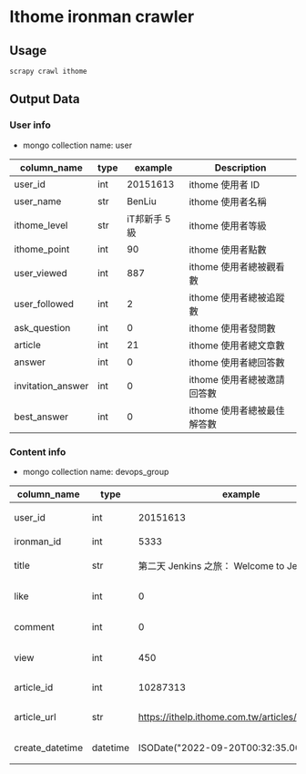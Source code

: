 # Ithome ironman crawler


## Usage
```
scrapy crawl ithome
```

## Output Data
### User info
- mongo collection name: user

| column_name       | type | example       | Description|
|-------------------|------|---------------|---------------|
| user_id           | int  | 20151613      |ithome 使用者 ID|
| user_name         | str  | BenLiu        |ithome 使用者名稱|
| ithome_level      | str  | iT邦新手 5 級 |ithome 使用者等級|
| ithome_point      | int  | 90            |ithome 使用者點數|
| user_viewed       | int  | 887           |ithome 使用者總被觀看數|
| user_followed     | int  | 2             |ithome 使用者總被追蹤數|
| ask_question      | int  | 0             |ithome 使用者發問數|
| article           | int  | 21            |ithome 使用者總文章數|
| answer            | int  | 0             |ithome 使用者總回答數|
| invitation_answer | int  | 0             |ithome 使用者總被邀請回答數|
| best_answer       | int  | 0             |ithome 使用者總被最佳解答數|


### Content info
- mongo collection name: devops_group

| column_name     | type     | example                                        |Description|
|-----------------|----------|------------------------------------------------|----------|
| user_id         | int      | 20151613                                       |ithome 使用者 ID|
| ironman_id      | int      | 5333                                         |鐵人賽 ID|
| title           | str      | 第二天 Jenkins 之旅： Welcome to Jenkins!      |鐵人賽文章標題|
| like            | int      | 0                                              |鐵人賽文章按讚數|
| comment         | int      | 0                                              |鐵人賽文章留言數|
| view            | int      | 450                                            |鐵人賽文章觀看數|
| article_id      | int      | 10287313                                       |鐵人賽文章 ID|
| article_url     | str      | https://ithelp.ithome.com.tw/articles/10287313 |鐵人賽文章網址|
| create_datetime | datetime | ISODate("2022-09-20T00:32:35.000Z")            |鐵人賽文章發表時間|